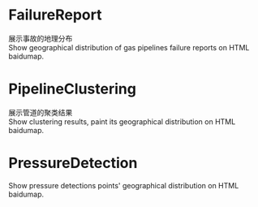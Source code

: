 # FailureReport  
展示事故的地理分布  
Show geographical distribution of gas pipelines failure reports on HTML baidumap.  
# PipelineClustering  
展示管道的聚类结果  
Show clustering results, paint its geographical distribution on HTML baidumap.  
# PressureDetection  
Show pressure detections points' geographical distribution on HTML baidumap.  
